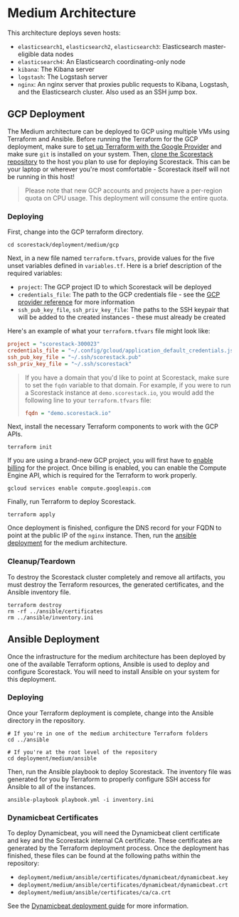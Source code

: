 Medium Architecture
===================

This architecture deploys seven hosts:

- `elasticsearch1`, `elasticsearch2`, `elasticsearch3`: Elasticsearch master-eligible data nodes
- `elasticsearch4`: An Elasticsearch coordinating-only node
- `kibana`: The Kibana server
- `logstash`: The Logstash server
- `nginx`: An nginx server that proxies public requests to Kibana, Logstash, and the Elasticsearch cluster. Also used as an SSH jump box.

GCP Deployment
--------------

The Medium architecture can be deployed to GCP using multiple VMs using Terraform and Ansible. Before running the Terraform for the GCP deployment, make sure to [set up Terraform with the Google Provider](https://www.terraform.io/docs/providers/google/guides/getting_started.html) and make sure `git` is installed on your system. Then, [clone the Scorestack repository](cloning.md) to the host you plan to use for deploying Scorestack. This can be your laptop or wherever you're most comfortable - Scorestack itself will not be running in this host!

> Please note that new GCP accounts and projects have a per-region quota on CPU usage. This deployment will consume the entire quota.

### Deploying

First, change into the GCP terraform directory.

```shell
cd scorestack/deployment/medium/gcp
```

Next, in a new file named `terraform.tfvars`, provide values for the five unset variables defined in `variables.tf`. Here is a brief description of the required variables:

- `project`: The GCP project ID to which Scorestack will be deployed
- `credentials_file`: The path to the GCP credentials file - see the [GCP provider reference](https://www.terraform.io/docs/providers/google/guides/provider_reference.html#credentials) for more information
- `ssh_pub_key_file`, `ssh_priv_key_file`: The paths to the SSH keypair that will be added to the created instances - these must already be created

Here's an example of what your `terraform.tfvars` file might look like:

```ini
project = "scorestack-300023"
credentials_file = "~/.config/gcloud/application_default_credentials.json"
ssh_pub_key_file = "~/.ssh/scorestack.pub"
ssh_priv_key_file = "~/.ssh/scorestack"
```

> If you have a domain that you'd like to point at Scorestack, make sure to set the `fqdn` variable to that domain. For example, if you were to run a Scorestack instance at `demo.scorestack.io`, you would add the following line to your `terraform.tfvars` file:
> ```ini
> fqdn = "demo.scorestack.io"
> ```

Next, install the necessary Terraform components to work with the GCP APIs.

```shell
terraform init
```

If you are using a brand-new GCP project, you will first have to [enable billing](https://cloud.google.com/billing/docs/how-to/modify-project) for the project. Once billing is enabled, you can enable the Compute Engine API, which is required for the Terraform to work properly.

```shell
gcloud services enable compute.googleapis.com
```

Finally, run Terraform to deploy Scorestack.

```shell
terraform apply
```

Once deployment is finished, configure the DNS record for your FQDN to point at the public IP of the `nginx` instance. Then, run the [ansible deployment](#ansible-deployment) for the medium architecture.

### Cleanup/Teardown

To destroy the Scorestack cluster completely and remove all artifacts, you must destroy the Terraform resources, the generated certificates, and the Ansible inventory file.

```shell
terraform destroy
rm -rf ../ansible/certificates
rm ../ansible/inventory.ini
```

Ansible Deployment
------------------

Once the infrastructure for the medium architecture has been deployed by one of the available Terraform options, Ansible is used to deploy and configure Scorestack. You will need to install Ansible on your system for this deployment.

### Deploying

Once your Terraform deployment is complete, change into the Ansible directory in the repository.

```shell
# If you're in one of the medium architecture Terraform folders
cd ../ansible

# If you're at the root level of the repository
cd deployment/medium/ansible
```

Then, run the Ansible playbook to deploy Scorestack. The inventory file was generated for you by Terraform to properly configure SSH access for Ansible to all of the instances.

```shell
ansible-playbook playbook.yml -i inventory.ini
```

### Dynamicbeat Certificates

To deploy Dynamicbeat, you will need the Dynamicbeat client certificate and key and the Scorestack internal CA certificate. These certificates are generated by the Terraform deployment process. Once the deployment has finished, these files can be found at the following paths within the repository:

- `deployment/medium/ansible/certificates/dynamicbeat/dynamicbeat.key`
- `deployment/medium/ansible/certificates/dynamicbeat/dynamicbeat.crt`
- `deployment/medium/ansible/certificates/ca/ca.crt`

See the [Dynamicbeat deployment guide](dynamicbeat.md) for more information.